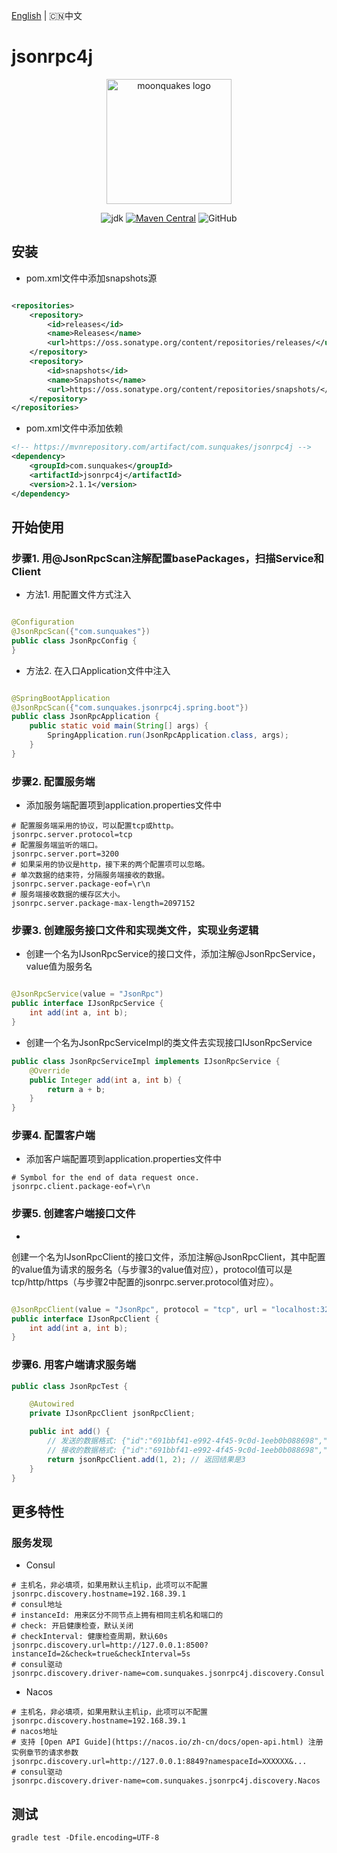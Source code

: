 [English](README.md) | 🇨🇳中文

# jsonrpc4j

<p align="center"><a href="https://moonquakes.io/" target="_blank" rel="noopener noreferrer"><img width="200" src="https://www.moonquakes.io/images/logo.png" alt="moonquakes logo"></a></p>
<p align="center">
    <img alt="jdk" src="https://img.shields.io/badge/jdk-%3E%3D17-red">
    <a href="https://github.com/sunquakes/jsonrpc4j"><img alt="Maven Central" src="https://img.shields.io/maven-central/v/com.sunquakes/jsonrpc4j"></a>
    <img alt="GitHub" src="https://img.shields.io/github/license/sunquakes/jsonrpc4j?color=blue">
</p> 

## 安装

- pom.xml文件中添加snapshots源

```xml

<repositories>
    <repository>
        <id>releases</id>
        <name>Releases</name>
        <url>https://oss.sonatype.org/content/repositories/releases/</url>
    </repository>
    <repository>
        <id>snapshots</id>
        <name>Snapshots</name>
        <url>https://oss.sonatype.org/content/repositories/snapshots/</url>
    </repository>
</repositories>
```

- pom.xml文件中添加依赖

```xml
<!-- https://mvnrepository.com/artifact/com.sunquakes/jsonrpc4j -->
<dependency>
    <groupId>com.sunquakes</groupId>
    <artifactId>jsonrpc4j</artifactId>
    <version>2.1.1</version>
</dependency>
```

## 开始使用

### 步骤1. 用@JsonRpcScan注解配置basePackages，扫描Service和Client

- 方法1. 用配置文件方式注入

```java

@Configuration
@JsonRpcScan({"com.sunquakes"})
public class JsonRpcConfig {
}
```

- 方法2. 在入口Application文件中注入

```java

@SpringBootApplication
@JsonRpcScan({"com.sunquakes.jsonrpc4j.spring.boot"})
public class JsonRpcApplication {
    public static void main(String[] args) {
        SpringApplication.run(JsonRpcApplication.class, args);
    }
}
```

### 步骤2. 配置服务端

- 添加服务端配置项到application.properties文件中

```properties
# 配置服务端采用的协议，可以配置tcp或http。
jsonrpc.server.protocol=tcp
# 配置服务端监听的端口。
jsonrpc.server.port=3200
# 如果采用的协议是http，接下来的两个配置项可以忽略。
# 单次数据的结束符，分隔服务端接收的数据。
jsonrpc.server.package-eof=\r\n
# 服务端接收数据的缓存区大小。
jsonrpc.server.package-max-length=2097152
```

### 步骤3. 创建服务接口文件和实现类文件，实现业务逻辑

- 创建一个名为IJsonRpcService的接口文件，添加注解@JsonRpcService，value值为服务名

```java

@JsonRpcService(value = "JsonRpc")
public interface IJsonRpcService {
    int add(int a, int b);
}
```

- 创建一个名为JsonRpcServiceImpl的类文件去实现接口IJsonRpcService

```java
public class JsonRpcServiceImpl implements IJsonRpcService {
    @Override
    public Integer add(int a, int b) {
        return a + b;
    }
}
```

### 步骤4. 配置客户端

- 添加客户端配置项到application.properties文件中

```properties
# Symbol for the end of data request once.
jsonrpc.client.package-eof=\r\n
```

### 步骤5. 创建客户端接口文件

-

创建一个名为IJsonRpcClient的接口文件，添加注解@JsonRpcClient，其中配置的value值为请求的服务名（与步骤3的value值对应），protocol值可以是tcp/http/https（与步骤2中配置的jsonrpc.server.protocol值对应）。

```java

@JsonRpcClient(value = "JsonRpc", protocol = "tcp", url = "localhost:3200")
public interface IJsonRpcClient {
    int add(int a, int b);
}
```

### 步骤6. 用客户端请求服务端

```java
public class JsonRpcTest {

    @Autowired
    private IJsonRpcClient jsonRpcClient;

    public int add() {
        // 发送的数据格式: {"id":"691bbf41-e992-4f45-9c0d-1eeb0b088698","jsonrpc":"2.0","method":"json_rpc/add","params":{"a":3,"b":4}}
        // 接收的数据格式: {"id":"691bbf41-e992-4f45-9c0d-1eeb0b088698","jsonrpc":"2.0","result":7}
        return jsonRpcClient.add(1, 2); // 返回结果是3
    }
}
```

## 更多特性

### 服务发现

- Consul

```properties
# 主机名，非必填项，如果用默认主机ip，此项可以不配置
jsonrpc.discovery.hostname=192.168.39.1 
# consul地址
# instanceId: 用来区分不同节点上拥有相同主机名和端口的 
# check: 开启健康检查，默认关闭
# checkInterval: 健康检查周期，默认60s
jsonrpc.discovery.url=http://127.0.0.1:8500?instanceId=2&check=true&checkInterval=5s
# consul驱动
jsonrpc.discovery.driver-name=com.sunquakes.jsonrpc4j.discovery.Consul
```

- Nacos

```properties
# 主机名，非必填项，如果用默认主机ip，此项可以不配置
jsonrpc.discovery.hostname=192.168.39.1 
# nacos地址
# 支持 [Open API Guide](https://nacos.io/zh-cn/docs/open-api.html) 注册实例章节的请求参数
jsonrpc.discovery.url=http://127.0.0.1:8849?namespaceId=XXXXXX&...
# consul驱动
jsonrpc.discovery.driver-name=com.sunquakes.jsonrpc4j.discovery.Nacos
```

## 测试

```shell
gradle test -Dfile.encoding=UTF-8
```



